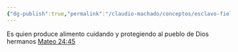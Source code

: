 ```yaml
---
{"dg-publish":true,"permalink":"/claudio-machado/conceptos/esclavo-fiel/"}
---
```


Es quien produce alimento cuidando y protegiendo al pueblo de Dios hermanos [Mateo 24:45](https://wol.jw.org/es/wol/b/r4/lp-s/nwtsty/40/24#v=40:24:45)